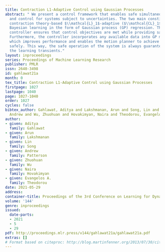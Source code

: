 ```yaml
---
title: Contraction L1-Adaptive Control using Gaussian Processes
abstract: " We present a control framework that enables safe simultaneous learning
  and control for systems subject to uncertainties. The two main constituents are
  contraction theory-based $\\mathcal{L}_1$-adaptive ($\\mathcal{CL}_1$) control and
  Bayesian learning in the form of Gaussian process (GP) regression. The $\\mathcal{CL}_1$
  controller ensures that control objectives are met while providing safety certificates.
  Furthermore, the controller incorporates any available data into GP models of uncertainties,
  which improves performance and enables the motion planner to achieve optimality
  safely. This way, the safe operation of the system is always guaranteed, even during
  the learning transients."
layout: inproceedings
series: Proceedings of Machine Learning Research
publisher: PMLR
issn: 2640-3498
id: gahlawat21a
month: 0
tex_title: Contraction L1-Adaptive Control using Gaussian Processes
firstpage: 1027
lastpage: 1040
page: 1027-1040
order: 1027
cycles: false
bibtex_author: Gahlawat, Aditya and Lakshmanan, Arun and Song, Lin and Patterson,
  Andrew and Wu, Zhuohuan and Hovakimyan, Naira and Theodorou, Evangelos A.
author:
- given: Aditya
  family: Gahlawat
- given: Arun
  family: Lakshmanan
- given: Lin
  family: Song
- given: Andrew
  family: Patterson
- given: Zhuohuan
  family: Wu
- given: Naira
  family: Hovakimyan
- given: Evangelos A.
  family: Theodorou
date: 2021-05-29
address:
container-title: Proceedings of the 3rd Conference on Learning for Dynamics and Control
volume: '144'
genre: inproceedings
issued:
  date-parts:
  - 2021
  - 5
  - 29
pdf: http://proceedings.mlr.press/v144/gahlawat21a/gahlawat21a.pdf
extras: []
# Format based on citeproc: http://blog.martinfenner.org/2013/07/30/citeproc-yaml-for-bibliographies/
---
```

